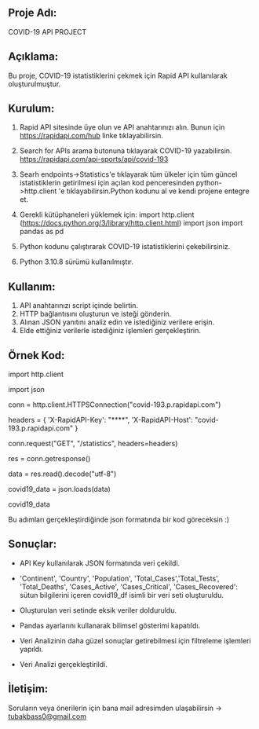 ## Proje Adı:

COVID-19 API PROJECT

## Açıklama:

Bu proje, COVID-19 istatistiklerini çekmek için Rapid API kullanılarak oluşturulmuştur.

## Kurulum:

1. Rapid API sitesinde üye olun ve API anahtarınızı alın. Bunun için https://rapidapi.com/hub linke tıklayabilirsin.

2. Search for APIs arama butonuna tıklayarak COVID-19 yazabilirsin. https://rapidapi.com/api-sports/api/covid-193

3. Searh endpoints->Statistics'e tıklayarak tüm ülkeler için tüm güncel istatistiklerin getirilmesi için açılan kod penceresinden python->http.client 'e tıklayabilirsin.Python kodunu al ve kendi projene entegre et.

4. Gerekli kütüphaneleri yüklemek için:
   import http.client (https://docs.python.org/3/library/http.client.html)
   import json
   import pandas as pd

5. Python kodunu çalıştırarak COVID-19 istatistiklerini çekebilirsiniz.

6. Python 3.10.8 sürümü kullanılmıştır.

## Kullanım:

1. API anahtarınızı script içinde belirtin.
2. HTTP bağlantısını oluşturun ve isteği gönderin.
3. Alınan JSON yanıtını analiz edin ve istediğiniz verilere erişin.
4. Elde ettiğiniz verilerle istediğiniz işlemleri gerçekleştirin.

## Örnek Kod:

import http.client

import json

conn = http.client.HTTPSConnection("covid-193.p.rapidapi.com")

headers = {
'X-RapidAPI-Key': "\*\*\*\*",
'X-RapidAPI-Host': "covid-193.p.rapidapi.com"
}

conn.request("GET", "/statistics", headers=headers)

res = conn.getresponse()

data = res.read().decode("utf-8")

covid19_data = json.loads(data)

covid19_data

Bu adımları gerçekleştirdiğinde json formatında bir kod göreceksin :)

## Sonuçlar:

- API Key kullanılarak JSON formatında veri çekildi.

- 'Continent', 'Country', 'Population', 'Total_Cases','Total_Tests', 'Total_Deaths', 'Cases_Active', 'Cases_Critical', 'Cases_Recovered': sütun bilgilerini içeren covid19_df isimli bir veri seti oluşturuldu.

- Oluşturulan veri setinde eksik veriler dolduruldu.

- Pandas ayarlarını kullanarak bilimsel gösterimi kapatıldı.

- Veri Analizinin daha güzel sonuçlar getirebilmesi için filtreleme işlemleri yapıldı.

- Veri Analizi gerçekleştirildi.

## İletişim:

Soruların veya önerilerin için bana mail adresimden ulaşabilirsin -> tubakbass0@gmail.com
